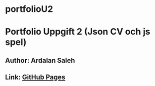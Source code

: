 # portfolioU2
# Portfolio Uppgift 2 (Json CV och js spel)

## Author: Ardalan Saleh
## Link: [GitHub Pages][def]

[def]: ardalansaleh.github.io/